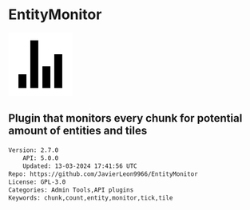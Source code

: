 # EntityMonitor
<img src="https://raw.githubusercontent.com/JavierLeon9966/EntityMonitor/a55d11f39d3f4082bedde2d5d75a0c616d6a85d4/icon.png" width="128" height="128" />

## Plugin that monitors every chunk for potential amount of entities and tiles
```properties
Version: 2.7.0
    API: 5.0.0
    Updated: 13-03-2024 17:41:56 UTC
Repo: https://github.com/JavierLeon9966/EntityMonitor
License: GPL-3.0
Categories: Admin Tools,API plugins
Keywords: chunk,count,entity,monitor,tick,tile
```